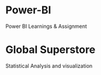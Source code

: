 # Power-BI
Power BI  Learnings &amp; Assignment

# Global Superstore

Statistical Analysis and visualization
